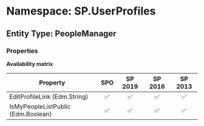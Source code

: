 # Namespace: SP.UserProfiles

## Entity Type: PeopleManager

### Properties

**Availability matrix**

Property | SPO | SP 2019 | SP 2016 | SP 2013
----------|:---:|:-------:|:-------:|:-------:
EditProfileLink (Edm.String) | ✅ | ✅ | ✅ | ✅
IsMyPeopleListPublic (Edm.Boolean) | ✅ | ✅ | ✅ | ✅